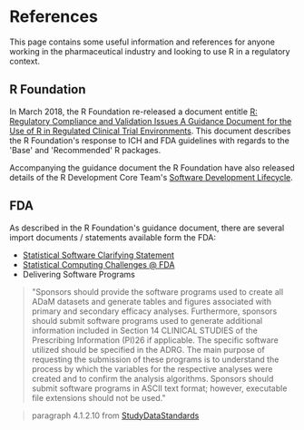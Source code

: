 # References

This page contains some useful information and references for anyone working in the pharmaceutical industry and looking to use R in a regulatory context.

## R Foundation

In March 2018, the R Foundation re-released a document entitle [R: Regulatory Compliance and Validation Issues A Guidance Document for the Use of R in Regulated Clinical Trial Environments](https://www.r-project.org/doc/R-FDA.pdf).  This document describes the R Foundation's response to ICH and FDA guidelines with regards to the 'Base' and 'Recommended' R packages.

Accompanying the guidance document the R Foundation have also released details of the R Development Core Team's [Software Development Lifecycle](https://www.r-project.org/doc/R-SDLC.pdf).

## FDA

As described in the R Foundation's guidance document, there are several import documents / statements available form the FDA:

* [Statistical Software Clarifying Statement](https://www.fda.gov/downloads/forindustry/datastandards/studydatastandards/ucm587506.pdf)
* [Statistical Computing Challenges @ FDA](http://www.copafs.org/UserFiles/file/2016FCSM/6_4_Final_Schuette.pdf)
* Delivering Software Programs

> "Sponsors should provide the software programs used to create all ADaM datasets and
generate tables and figures associated with primary and secondary efficacy analyses.
Furthermore, sponsors should submit software programs used to generate additional
information included in Section 14 CLINICAL STUDIES of the Prescribing Information
(PI)26 if applicable. The specific software utilized should be specified in the ADRG. The
main purpose of requesting the submission of these programs is to understand the process
by which the variables for the respective analyses were created and to confirm the
analysis algorithms. Sponsors should submit software programs in ASCII text format;
however, executable file extensions should not be used."

>  paragraph 4.1.2.10 from [StudyDataStandards](https://www.fda.gov/downloads/ForIndustry/DataStandards/StudyDataStandards/UCM384744.pdf)
